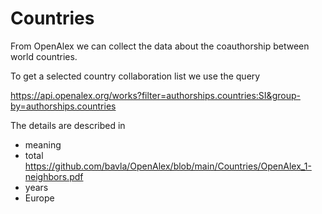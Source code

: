 # Countries

From OpenAlex we can collect the data about the coauthorship between world countries.

To get a selected country collaboration list we use the query

https://api.openalex.org/works?filter=authorships.countries:SI&group-by=authorships.countries

The details are described in 
  - meaning
  - total https://github.com/bavla/OpenAlex/blob/main/Countries/OpenAlex_1-neighbors.pdf
  - years
  - Europe

